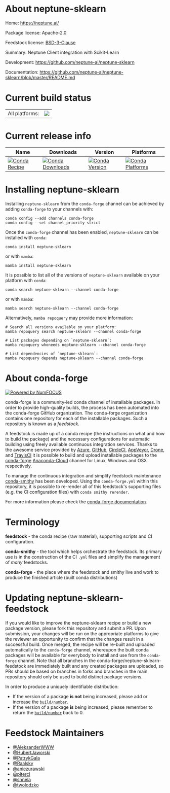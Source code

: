 About neptune-sklearn
=====================

Home: https://neptune.ai/

Package license: Apache-2.0

Feedstock license: [BSD-3-Clause](https://github.com/conda-forge/neptune-sklearn-feedstock/blob/main/LICENSE.txt)

Summary: Neptune Client integration with Scikit-Learn

Development: https://github.com/neptune-ai/neptune-sklearn

Documentation: https://github.com/neptune-ai/neptune-sklearn/blob/master/README.md

Current build status
====================


<table><tr><td>All platforms:</td>
    <td>
      <a href="https://dev.azure.com/conda-forge/feedstock-builds/_build/latest?definitionId=12626&branchName=main">
        <img src="https://dev.azure.com/conda-forge/feedstock-builds/_apis/build/status/neptune-sklearn-feedstock?branchName=main">
      </a>
    </td>
  </tr>
</table>

Current release info
====================

| Name | Downloads | Version | Platforms |
| --- | --- | --- | --- |
| [![Conda Recipe](https://img.shields.io/badge/recipe-neptune--sklearn-green.svg)](https://anaconda.org/conda-forge/neptune-sklearn) | [![Conda Downloads](https://img.shields.io/conda/dn/conda-forge/neptune-sklearn.svg)](https://anaconda.org/conda-forge/neptune-sklearn) | [![Conda Version](https://img.shields.io/conda/vn/conda-forge/neptune-sklearn.svg)](https://anaconda.org/conda-forge/neptune-sklearn) | [![Conda Platforms](https://img.shields.io/conda/pn/conda-forge/neptune-sklearn.svg)](https://anaconda.org/conda-forge/neptune-sklearn) |

Installing neptune-sklearn
==========================

Installing `neptune-sklearn` from the `conda-forge` channel can be achieved by adding `conda-forge` to your channels with:

```
conda config --add channels conda-forge
conda config --set channel_priority strict
```

Once the `conda-forge` channel has been enabled, `neptune-sklearn` can be installed with `conda`:

```
conda install neptune-sklearn
```

or with `mamba`:

```
mamba install neptune-sklearn
```

It is possible to list all of the versions of `neptune-sklearn` available on your platform with `conda`:

```
conda search neptune-sklearn --channel conda-forge
```

or with `mamba`:

```
mamba search neptune-sklearn --channel conda-forge
```

Alternatively, `mamba repoquery` may provide more information:

```
# Search all versions available on your platform:
mamba repoquery search neptune-sklearn --channel conda-forge

# List packages depending on `neptune-sklearn`:
mamba repoquery whoneeds neptune-sklearn --channel conda-forge

# List dependencies of `neptune-sklearn`:
mamba repoquery depends neptune-sklearn --channel conda-forge
```


About conda-forge
=================

[![Powered by
NumFOCUS](https://img.shields.io/badge/powered%20by-NumFOCUS-orange.svg?style=flat&colorA=E1523D&colorB=007D8A)](https://numfocus.org)

conda-forge is a community-led conda channel of installable packages.
In order to provide high-quality builds, the process has been automated into the
conda-forge GitHub organization. The conda-forge organization contains one repository
for each of the installable packages. Such a repository is known as a *feedstock*.

A feedstock is made up of a conda recipe (the instructions on what and how to build
the package) and the necessary configurations for automatic building using freely
available continuous integration services. Thanks to the awesome service provided by
[Azure](https://azure.microsoft.com/en-us/services/devops/), [GitHub](https://github.com/),
[CircleCI](https://circleci.com/), [AppVeyor](https://www.appveyor.com/),
[Drone](https://cloud.drone.io/welcome), and [TravisCI](https://travis-ci.com/)
it is possible to build and upload installable packages to the
[conda-forge](https://anaconda.org/conda-forge) [Anaconda-Cloud](https://anaconda.org/)
channel for Linux, Windows and OSX respectively.

To manage the continuous integration and simplify feedstock maintenance
[conda-smithy](https://github.com/conda-forge/conda-smithy) has been developed.
Using the ``conda-forge.yml`` within this repository, it is possible to re-render all of
this feedstock's supporting files (e.g. the CI configuration files) with ``conda smithy rerender``.

For more information please check the [conda-forge documentation](https://conda-forge.org/docs/).

Terminology
===========

**feedstock** - the conda recipe (raw material), supporting scripts and CI configuration.

**conda-smithy** - the tool which helps orchestrate the feedstock.
                   Its primary use is in the construction of the CI ``.yml`` files
                   and simplify the management of *many* feedstocks.

**conda-forge** - the place where the feedstock and smithy live and work to
                  produce the finished article (built conda distributions)


Updating neptune-sklearn-feedstock
==================================

If you would like to improve the neptune-sklearn recipe or build a new
package version, please fork this repository and submit a PR. Upon submission,
your changes will be run on the appropriate platforms to give the reviewer an
opportunity to confirm that the changes result in a successful build. Once
merged, the recipe will be re-built and uploaded automatically to the
`conda-forge` channel, whereupon the built conda packages will be available for
everybody to install and use from the `conda-forge` channel.
Note that all branches in the conda-forge/neptune-sklearn-feedstock are
immediately built and any created packages are uploaded, so PRs should be based
on branches in forks and branches in the main repository should only be used to
build distinct package versions.

In order to produce a uniquely identifiable distribution:
 * If the version of a package **is not** being increased, please add or increase
   the [``build/number``](https://docs.conda.io/projects/conda-build/en/latest/resources/define-metadata.html#build-number-and-string).
 * If the version of a package **is** being increased, please remember to return
   the [``build/number``](https://docs.conda.io/projects/conda-build/en/latest/resources/define-metadata.html#build-number-and-string)
   back to 0.

Feedstock Maintainers
=====================

* [@AleksanderWWW](https://github.com/AleksanderWWW/)
* [@HubertJaworski](https://github.com/HubertJaworski/)
* [@PatrykGala](https://github.com/PatrykGala/)
* [@Raalsky](https://github.com/Raalsky/)
* [@aniezurawski](https://github.com/aniezurawski/)
* [@pitercl](https://github.com/pitercl/)
* [@shnela](https://github.com/shnela/)
* [@twolodzko](https://github.com/twolodzko/)

